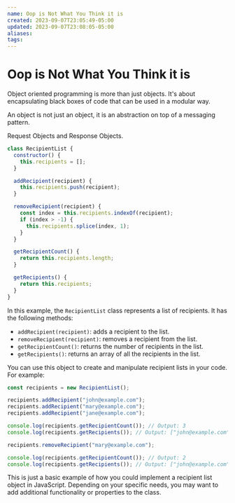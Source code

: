```yaml
---
name: Oop is Not What You Think it is
created: 2023-09-07T23:05:49-05:00
updated: 2023-09-07T23:08:05-05:00
aliases: 
tags: 
---
```

# Oop is Not What You Think it is

Object oriented programming is more than just objects.  It's about encapsulating black boxes of code that can be used in a modular way.

An object is not just an object, it is an abstraction on top of a messaging pattern.

Request Objects and Response Objects.

```javascript
class RecipientList {
  constructor() {
    this.recipients = [];
  }

  addRecipient(recipient) {
    this.recipients.push(recipient);
  }

  removeRecipient(recipient) {
    const index = this.recipients.indexOf(recipient);
    if (index > -1) {
      this.recipients.splice(index, 1);
    }
  }

  getRecipientCount() {
    return this.recipients.length;
  }

  getRecipients() {
    return this.recipients;
  }
}
```

In this example, the `RecipientList` class represents a list of recipients. It has the following methods:

- `addRecipient(recipient)`: adds a recipient to the list.
- `removeRecipient(recipient)`: removes a recipient from the list.
- `getRecipientCount()`: returns the number of recipients in the list.
- `getRecipients()`: returns an array of all the recipients in the list.

You can use this object to create and manipulate recipient lists in your code. For example:

```javascript
const recipients = new RecipientList();

recipients.addRecipient("john@example.com");
recipients.addRecipient("mary@example.com");
recipients.addRecipient("jane@example.com");

console.log(recipients.getRecipientCount()); // Output: 3
console.log(recipients.getRecipients()); // Output: ["john@example.com", "mary@example.com", "jane@example.com"]

recipients.removeRecipient("mary@example.com");

console.log(recipients.getRecipientCount()); // Output: 2
console.log(recipients.getRecipients()); // Output: ["john@example.com", "jane@example.com"]
```

This is just a basic example of how you could implement a recipient list object in JavaScript. Depending on your specific needs, you may want to add additional functionality or properties to the class.
